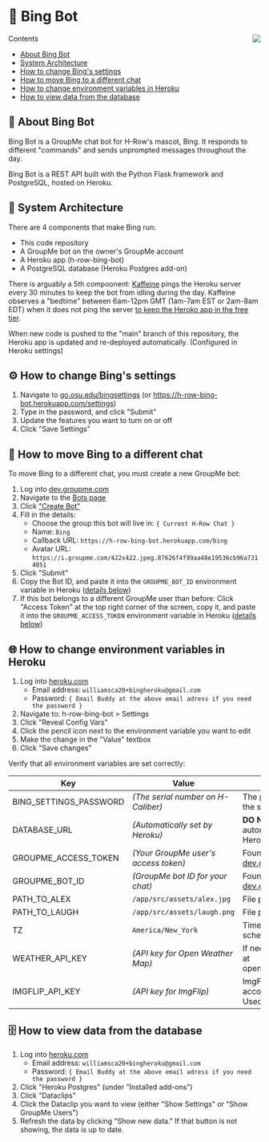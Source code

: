 # 🦏 Bing Bot

<img src="https://i.groupme.com/422x422.jpeg.87626f4f99aa48e19536cb96a7314851.avatar" align="right" />

Contents

- [About Bing Bot](#-about-bing-bot)
- [System Architecture](#-system-architecture)
- [How to change Bing's settings](#%EF%B8%8F-how-to-change-bings-settings)
- [How to move Bing to a different chat](#-how-to-move-bing-to-a-different-chat)
- [How to change environment variables in Heroku](#-how-to-change-environment-variables-in-heroku)
- [How to view data from the database](#-how-to-view-data-from-the-database)

## 🤖 About Bing Bot

Bing Bot is a GroupMe chat bot for H-Row's mascot, Bing. It responds to
different "commands" and sends unprompted messages throughout the day.

Bing Bot is a REST API built with the Python Flask framework and PostgreSQL,
hosted on Heroku.

## 🏰 System Architecture

There are 4 components that make Bing run:

- This code repository
- A GroupMe bot on the owner's GroupMe account
- A Heroku app (h-row-bing-bot)
- A PostgreSQL database (Heroku Postgres add-on)

There is arguably a 5th compoonent: [Kaffeine](http://kaffeine.herokuapp.com)
pings the Heroku server every 30 minutes to keep the bot from idling during the
day. Kaffeine observes a "bedtime" between 6am-12pm GMT (1am-7am EST or 2am-8am
EDT) when it does not ping the server
[to keep the Heroko app in the free tier](https://devcenter.heroku.com/articles/free-dyno-hours#quota).

When new code is pushed to the "main" branch of this repository, the Heroku app
is updated and re-deployed automatically. (Configured in Heroku settings)

## ⚙️ How to change Bing's settings

1. Navigate to [go.osu.edu/bingsettings](https://go.osu.edu/bingsettings) (or
   https://h-row-bing-bot.herokuapp.com/settings)
2. Type in the password, and click "Submit"
3. Update the features you want to turn on or off
4. Click "Save Settings"

## 📲 How to move Bing to a different chat

To move Bing to a different chat, you must create a new GroupMe bot:

1. Log into [dev.groupme.com](https://dev.groupme.com)
2. Navigate to the [Bots page](https://dev.groupme.com/bots)
3. Click ["Create Bot"](https://dev.groupme.com/bots/new)
4. Fill in the details:
   - Choose the group this bot will live in: `{ Current H-Row Chat }`
   - Name: `Bing`
   - Callback URL: `https://h-row-bing-bot.herokuapp.com/bing`
   - Avatar URL:
     `https://i.groupme.com/422x422.jpeg.87626f4f99aa48e19536cb96a7314851`
5. Click "Submit"
6. Copy the Bot ID, and paste it into the `GROUPME_BOT_ID` environment variable
   in Heroku ([details below](#-how-to-change-environment-variables-in-heroku))
7. If this bot belongs to a different GroupMe user than before: Click "Access
   Token" at the top right corner of the screen, copy it, and paste it into the
   `GROUPME_ACCESS_TOKEN` environment variable in Heroku
   ([details below](#-how-to-change-environment-variables-in-heroku))

## 🌐 How to change environment variables in Heroku

1. Log into [heroku.com](https://id.heroku.com/)
   - Email address: `williamsca20+bingheroku@gmail.com`
   - Password:
     `{ Email Buddy at the above email adress if you need the password }`
2. Navigate to: h-row-bing-bot > Settings
3. Click "Reveal Config Vars"
4. Click the pencil icon next to the environment variable you want to edit
5. Make the change in the "Value" textbox
6. Click "Save changes"

Verify that all environment variables are set correctly:

| Key                    | Value                                | Notes                                                           |
| ---------------------- | ------------------------------------ | --------------------------------------------------------------- |
| BING_SETTINGS_PASSWORD | _(The serial number on H-Caliber)_   | The password to access the settings panel                       |
| DATABASE_URL           | _(Automatically set by Heroku)_      | **DO NOT EDIT THIS!** It is automatically set by Heroku         |
| GROUPME_ACCESS_TOKEN   | _(Your GroupMe user's access token)_ | Found at [dev.groupme.com](https://dev.groupme.com)             |
| GROUPME_BOT_ID         | _(GroupMe bot ID for your chat)_     | Found at [dev.groupme.com/bots](https://dev.groupme.com/bots)   |
| PATH_TO_ALEX           | ```/app/src/assets/alex.jpg```       | File path to alex.jpg                                           |
| PATH_TO_LAUGH          | ```/app/src/assets/laugh.png```      | File path to laugh.png                                          |
| TZ                     | ```America/New_York```               | Time zone used for scheduled jobs                               |
| WEATHER_API_KEY        | _(API key for Open Weather Map)_     | If needed, get an API key at openweathermap.org/api             |
| IMGFLIP_API_KEY        | _(API key for ImgFlip)_              | ImgFlip password for account "bing_bot". Used to generate memes |

## 🗄 How to view data from the database

1. Log into [heroku.com](https://id.heroku.com/)
   - Email address: `williamsca20+bingheroku@gmail.com`
   - Password:
     `{ Email Buddy at the above email adress if you need the password }`
2. Click "Heroku Postgres" (under "Installed add-ons")
3. Click "Dataclips"
4. Click the Dataclip you want to view (either "Show Settings" or "Show GroupMe
   Users")
5. Refresh the data by clicking "Show new data." If that button is not showing,
   the data is up to date.
